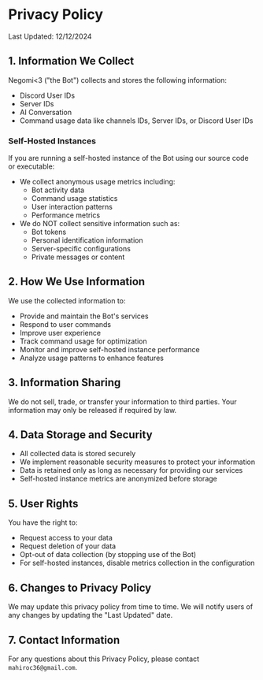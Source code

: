 # Privacy Policy

Last Updated: 12/12/2024

## 1. Information We Collect

Negomi<3 ("the Bot") collects and stores the following information:

* Discord User IDs
* Server IDs
* AI Conversation
* Command usage data like channels IDs, Server IDs, or Discord User IDs

### Self-Hosted Instances
If you are running a self-hosted instance of the Bot using our source code or executable:
* We collect anonymous usage metrics including:
  * Bot activity data
  * Command usage statistics
  * User interaction patterns
  * Performance metrics
* We do NOT collect sensitive information such as:
  * Bot tokens
  * Personal identification information
  * Server-specific configurations
  * Private messages or content

## 2. How We Use Information

We use the collected information to:

* Provide and maintain the Bot's services
* Respond to user commands
* Improve user experience
* Track command usage for optimization
* Monitor and improve self-hosted instance performance
* Analyze usage patterns to enhance features

## 3. Information Sharing

We do not sell, trade, or transfer your information to third parties. Your information may only be released if required by law.

## 4. Data Storage and Security

* All collected data is stored securely
* We implement reasonable security measures to protect your information
* Data is retained only as long as necessary for providing our services
* Self-hosted instance metrics are anonymized before storage

## 5. User Rights

You have the right to:

* Request access to your data
* Request deletion of your data
* Opt-out of data collection (by stopping use of the Bot)
* For self-hosted instances, disable metrics collection in the configuration

## 6. Changes to Privacy Policy

We may update this privacy policy from time to time. We will notify users of any changes by updating the "Last Updated" date.

## 7. Contact Information

For any questions about this Privacy Policy, please contact `mahiroc36@gmail.com`.
